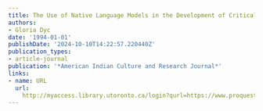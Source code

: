 ```yaml
---
title: The Use of Native Language Models in the Development of Critical Literacy
authors:
- Gloria Dyc
date: '1994-01-01'
publishDate: '2024-10-10T14:22:57.220440Z'
publication_types:
- article-journal
publication: '*American Indian Culture and Research Journal*'
links:
- name: URL
  url: 
    http://myaccess.library.utoronto.ca/login?qurl=https://www.proquest.com/docview/62719147?accountid=14771&bdid=38382&_bd=Lh%2F0Wq0j7wFw%2FBxRZWRtTk7s66k%3D
---
```

